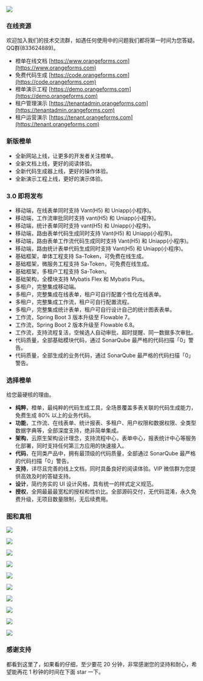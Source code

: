 ![](code.orangeforms.com2.png)

### 在线资源
欢迎加入我们的技术交流群，如遇任何使用中的问题我们都将第一时间为您答疑。QQ群(833624889)。
- 橙单在线文档 [https://www.orangeforms.com](https://www.orangeforms.com)
- 免费代码生成 [https://code.orangeforms.com](https://code.orangeforms.com)
- 橙单演示工程 [https://demo.orangeforms.com](https://demo.orangeforms.com)
- 租户管理演示 [https://tenantadmin.orangeforms.com](https://tenantadmin.orangeforms.com)
- 租户运营演示 [https://tenant.orangeforms.com](https://tenant.orangeforms.com)

### 新版橙单
- 全新网站上线，让更多的开发者关注橙单。
- 全新文档上线，更好的阅读体验。
- 全新代码生成器上线，更好的操作体验。
- 全新演示工程上线，更好的演示体验。

### 3.0 即将发布
- 移动端，在线表单同时支持 Vant(H5) 和 Uniapp(小程序)。
- 移动端，工作流审批同时支持 vant(H5) 和 Uniapp(小程序)。
- 移动端，统计表单同时支持 vant(H5) 和 Uniapp(小程序)。
- 移动端，路由表单代码生成同时支持 Vant(H5) 和 Uniapp(小程序)。
- 移动端，路由表单工作流代码生成同时支持 Vant(H5) 和 Uniapp(小程序)。
- 移动端，路由统计表单代码生成同时支持 Vant(H5) 和 Uniapp(小程序)。
- 基础框架，单体工程支持 Sa-Token，可免费在线生成。
- 基础框架，微服务工程支持 Sa-Token，可免费在线生成。
- 基础框架，多租户工程支持 Sa-Token。
- 基础架构，全模块支持 Mybatis Flex 和 Mybatis Plus。
- 多租户，完整集成移动端。
- 多租户，完整集成在线表单，租户可自行配置个性化在线表单。
- 多租户，完整集成工作流，租户可自行配置流程。
- 多租户，完整集成统计表单，租户可自行设计自己的统计图表表单。
- 工作流，Spring Boot 3 版本升级至 Flowable 7。
- 工作流，Spring Boot 2 版本升级至 Flowable 6.8。
- 工作流，支持流程复活，空候选人自动审批、超时提醒、同一数据多次审批。
- 代码质量，全部基础模块代码，通过 SonarQube 最严格的代码扫描「0」警告。
- 代码质量，全部生成的业务代码，通过 SonarQube 最严格的代码扫描「0」警告。

### 选择橙单
给您最硬核的理由。
- **纯粹**，橙单，最纯粹的代码生成工具，全场景覆盖多表关联的代码生成能力，免费生成 80% 以上的业务代码。
- **功能**，工作流、在线表单、统计报表、多租户、用户权限和数据权限、全类型数据字典等，全部深度支持，绝非简单集成。
- **架构**，云原生架构设计理念，支持流程中心，表单中心，报表统计中心等服务化部署，同时支持任何第三方应用的快速接入。
- **代码**，在同类产品中，拥有最顶级的代码质量，全部通过 SonarQube 最严格的代码扫描「0」警告。
- **支持**，详尽且完善的线上文档，同时具备良好的阅读体验。VIP 微信群为您提供高效及时的答疑支持。
- **设计**，简约务实的 UI 设计风格，具有统一的样式定义规范。
- **授权**，全网最最最宽松的授权和性价比。全部源码交付，无代码混淆，永久免费升级，无项目数量限制，无后续费用。

### 图和真相
![](orange-demo-activiti/sonar.png)

![](orange-demo-activiti/tenant-adminimage.png)

![](orange-demo-activiti/tenant-admin-onlineimage.png)

![](orange-demo-activiti/tenant-busiimage.png)

![](orange-demo-activiti/image-dingding.png)

![](orange-demo-activiti/flow-bpmn-jsimage.png)

![](orange-demo-activiti/online-edit.png)

![](orange-demo-activiti/report-edit.png)

![](orange-demo-activiti/print_edit.png)

![](orange-demo-activiti/visualization-new.png)

### 感谢支持
都看到这里了，如果看的仔细，至少要花 20 分钟，非常感谢您的坚持和耐心，希望能再花 1 秒钟的时间在下面 star 一下。